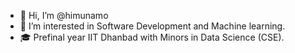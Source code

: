 - 👋 Hi, I’m @himunamo
- 👀 I’m interested in Software Development and Machine learning.
- 🎓 Prefinal year IIT Dhanbad with Minors in Data Science (CSE).

<!---
himunamo/himunamo is a ✨ special ✨ repository because its `README.md` (this file) appears on your GitHub profile.
You can click the Preview link to take a look at your changes.
--->
